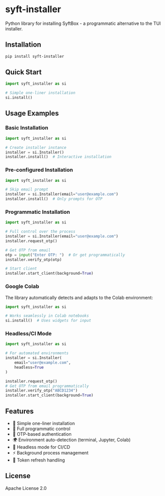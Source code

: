 # syft-installer

Python library for installing SyftBox - a programmatic alternative to the TUI installer.

## Installation

```bash
pip install syft-installer
```

## Quick Start

```python
import syft_installer as si

# Simple one-liner installation
si.install()
```

## Usage Examples

### Basic Installation

```python
import syft_installer as si

# Create installer instance
installer = si.Installer()
installer.install()  # Interactive installation
```

### Pre-configured Installation

```python
import syft_installer as si

# Skip email prompt
installer = si.Installer(email="user@example.com")
installer.install()  # Only prompts for OTP
```

### Programmatic Installation

```python
import syft_installer as si

# Full control over the process
installer = si.Installer(email="user@example.com")
installer.request_otp()

# Get OTP from email
otp = input("Enter OTP: ")  # Or get programmatically
installer.verify_otp(otp)

# Start client
installer.start_client(background=True)
```

### Google Colab

The library automatically detects and adapts to the Colab environment:

```python
import syft_installer as si

# Works seamlessly in Colab notebooks
si.install()  # Uses widgets for input
```

### Headless/CI Mode

```python
import syft_installer as si

# For automated environments
installer = si.Installer(
    email="user@example.com",
    headless=True
)

installer.request_otp()
# Get OTP from email programmatically
installer.verify_otp("ABCD1234")
installer.start_client(background=True)
```

## Features

- 🚀 Simple one-liner installation
- 🔧 Full programmatic control
- 📱 OTP-based authentication
- 🌍 Environment auto-detection (terminal, Jupyter, Colab)
- 🤖 Headless mode for CI/CD
- ⚡ Background process management
- 🔄 Token refresh handling

## License

Apache License 2.0